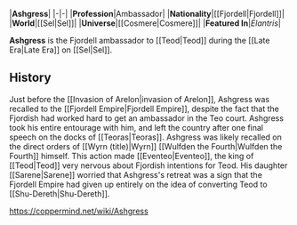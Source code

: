 |**Ashgress**|
|-|-|
|**Profession**|Ambassador|
|**Nationality**|[[Fjordell\|Fjordell]]|
|**World**|[[Sel\|Sel]]|
|**Universe**|[[Cosmere\|Cosmere]]|
|**Featured In**|*Elantris*|

**Ashgress** is the Fjordell ambassador to [[Teod\|Teod]] during the [[Late Era\|Late Era]] on [[Sel\|Sel]].

## History
Just before the [[Invasion of Arelon\|invasion of Arelon]], Ashgress was recalled to the [[Fjordell Empire\|Fjordell Empire]], despite the fact that the Fjordish had worked hard to get an ambassador in the Teo court. Ashgress took his entire entourage with him, and left the country after one final speech on the docks of [[Teoras\|Teoras]]. Ashgress was likely recalled on the direct orders of [[Wyrn (title)\|Wyrn]] [[Wulfden the Fourth\|Wulfden the Fourth]] himself.
This action made [[Eventeo\|Eventeo]], the king of [[Teod\|Teod]] very nervous about Fjordish intentions for Teod. His daughter [[Sarene\|Sarene]] worried that Ashgress's retreat was a sign that the Fjordell Empire had given up entirely on the idea of converting Teod to [[Shu-Dereth\|Shu-Dereth]].



https://coppermind.net/wiki/Ashgress